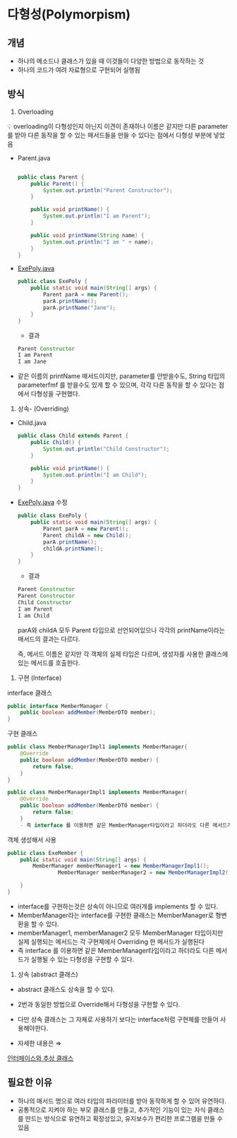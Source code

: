 # 다형성(Polymorpism)

## 개념

- 하나의 메소드나 클래스가 있을 때 이것들이 다양한 방법으로 동작하는 것
- 하나의 코드가 여려 자료형으로 구현되어 실행됨

## 방식

1. Overloading

<aside>
💡 overloading이 다형성인지 아닌지 이견이 존재하나 이름은 같지만 다른 parameter를 받아 다른 동작을 할 수 있는 매서드들을 만들 수 있다는 점에서 다형성 부분에 넣었음

</aside>

- Parent.java

    ```java
    
    public class Parent {
        public Parent() {
            System.out.println("Parent Constructor");
        }
    
        public void printName() {
            System.out.println("I am Parent");
        }
    
        public void printName(String name) {
            System.out.println("I am " + name);
        }
    }
    ```

- [ExePoly.java](http://ExePoly.java)

    ```java
    public class ExePoly {
        public static void main(String[] args) {
            Parent parA = new Parent();
            parA.printName();
            parA.printName("Jane");
        }
    }
    ```

    - 결과

    ```java
    Parent Constructor
    I am Parent
    I am Jane
    ```

- 같은 이름의 printName 매서드이지만, parameter를 안받을수도, String 타입의 parameterfmf 를 받을수도 있게 할 수 있으며, 각각 다른 동작을 할 수 있다는 점에서 다형성을 구현했다.

1. 상속- (Overriding)
- Child.java

    ```java
    public class Child extends Parent {
        public Child() {
            System.out.println("Child Constructor");
        }
    
        public void printName() {
            System.out.println("I am Child");
        }
    }
    ```

- [ExePoly.java](http://ExePoly.java) 수정

    ```java
    public class ExePoly {
        public static void main(String[] args) {
            Parent parA = new Parent();
            Parent childA = new Child();
            parA.printName();
            childA.printName();
        }
    }
    ```

    - 결과

    ```java
    Parent Constructor
    Parent Constructor
    Child Constructor
    I am Parent
    I am Child
    ```

  parA와 childA 모두 Parent 타입으로 선언되어있으나 각각의 printName이라는 매서드의 결과는 다르다.

  즉, 메서드 이름은 같지만 각 객체의 실제 타입은 다르며, 생성자를 사용한 클래스에 있는 메서드를 호출한다.


1. 구현 (Interface)

interface 클래스

```java
public interface MemberManager {
    public boolean addMember(MemberDTO member);
}
```

구현 클래스

```java
public class MemberManagerImpl1 implements MemberManager{
    @Override
    public boolean addMember(MemberDTO member) {
        return false;
    }
}
```

```java
public class MemberManagerImpl1 implements MemberManager{
    @Override
    public boolean addMember(MemberDTO member) {
        return false;
    }
	- 즉 interface 를 이용하면 같은 MemberManager타입이라고 하더라도 다른 메서드가 실행될 수 있는 다형성을 구현할 수 있다.
```

객체 생성해서 사용

```java
public class ExeMember {
    public static void main(String[] args) {
        MemberManager memberManager1 = new MemberManagerImpl1();
				MemberManager memberManager2 = new MemberManagerImpl2();

    }
}
```

- interface를 구현하는것은 상속이 아니므로 여러개를 implements 할 수 있다.
- MemberManager라는 interface를 구현한 클래스는 MemberManager로 형변환을 할 수 있다.
- memberManager1, memberManager2 모두 MemberManager 타입이지만 실제 실행되는 메서드는 각 구현체에서 Overriding 한 메서드가 실행된다
- 즉 interface 를 이용하면 같은 MemberManager타입이라고 하더라도 다른 메서드가 실행될 수 있는 다형성을 구현할 수 있다.

1. 상속 (abstract 클래스)
- abstract 클래스도 상속을 할 수 있다.
- 2번과 동일한 방법으로 Override해서 다형성을 구현할 수 있다.
- 다만 상속 클래스는 그 자체로 사용하기 보다는 interface처럼 구현체를 만들어 사용해야한다.

- 자세한 내용은 ⇒

[인터페이스와 추상 클래스](https://www.notion.so/e567710b18c8497cad7f6e8390512fcf)

## 필요한 이유

- 하나의 매서드 명으로 여러 타입의 파라미터를 받아 동작하게 할 수 있어 유연하다.
- 공통적으로 지켜야 하는 부모 클래스를 만들고, 추가적인 기능이 있는 자식 클래스를 만드는 방식으로 유연하고 확장성있고, 유지보수가 편리한 프로그램을 만들 수 있음